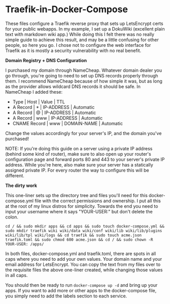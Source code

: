 # Traefik-in-Docker-Compose

These files configure a Traefik reverse proxy that sets up LetsEncrypt certs for your public webapps. In my example, I set up a DokuWiki (excellent plain text with markdown wiki app.) While doing this I felt there was no really simple guide to achieve this result, and may be a little confusing for other people, so here you go. I chose not to configure the web interface for Traefik as it is mostly a security vulnerability with no real benefit.

**Domain Registry + DNS Configuration**

I purchased my domain through NameCheap. Whatever domain dealer you go through, you're going to need to set up DNS records properly through them. I recommend NameCheap because of how simple it was, but as long as the provider allows wildcard DNS records it should be safe. In NameCheap I added these:

 - Type | Host | Value | TTL
 - A Record | * | IP-ADDRESS | Automatic
 - A Record | @ | IP-ADDRESS | Automatic
 - A Record | www | IP-ADDRESS | Automatic
 - CNAME Record | www | DOMAIN-NAME | Automatic
 
Change the values accordingly for your server's IP, and the domain you've purchased! 

NOTE: If you're doing this guide on a server using a private IP address (behind some kind of router), make sure to also open up your router's configuration page and forward ports 80 and 443 to your server's private IP address. While you're here, also make sure your server has a statically assigned private IP. For every router the way to configure this will be different.

**The dirty work**

This one-liner sets up the directory tree and files you'll need for this docker-compose.yml file with the correct permissions and ownership. I put all this at the root of my linux distros for simplicity. Towards the end you need to input your username where it says "YOUR-USER:" but don't delete the colon.

`cd / && sudo mkdir apps && cd apps && sudo touch docker-compose.yml && sudo mkdir traefik wiki wiki/data wiki/conf wiki/lib wiki/lib/plugins wiki/lib/tpl wiki/logs && cd traefik && sudo touch acme.json traefik.toml && sudo chmod 600 acme.json && cd / && sudo chown -R YOUR-USER: /apps/`

In both files, docker-compose.yml and traefik.toml, there are spots in all caps where you need to add your own values. Your domain name and your email address for LetsEncrypt. You can copy the text from my files over to the requisite files the above one-liner created, while changing those values in all caps.

You should then be ready to run `docker-compose up -d` and bring up your apps. If you want to add more or other apps to the docker-compose file, you simply need to add the labels section to each service.
